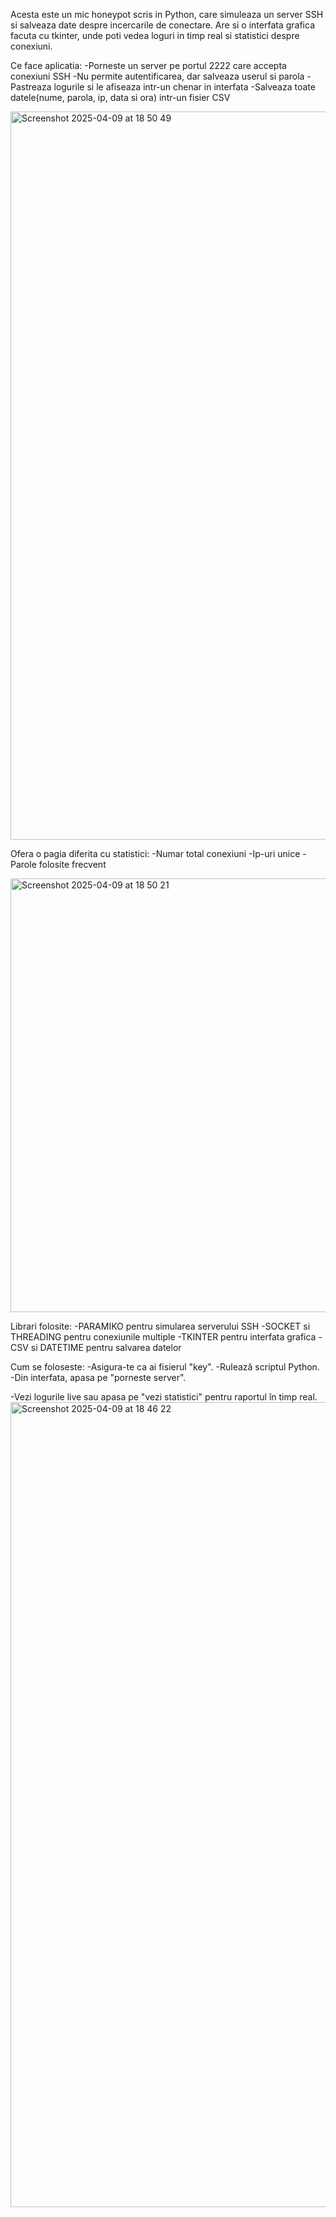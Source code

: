 Acesta este un mic honeypot scris in Python, care simuleaza un server SSH si salveaza date despre incercarile de conectare.
Are si o interfata grafica facuta cu tkinter, unde poti vedea loguri in timp real si statistici despre conexiuni.

Ce face aplicatia:
-Porneste un server pe portul 2222 care accepta conexiuni SSH
-Nu permite autentificarea, dar salveaza userul si parola
-Pastreaza logurile si le afiseaza intr-un chenar in interfata
-Salveaza toate datele(nume, parola, ip, data si ora) intr-un fisier CSV

<img width="1165" alt="Screenshot 2025-04-09 at 18 50 49" src="https://github.com/user-attachments/assets/4664363f-9cbe-45c5-a5da-f574e2fb484c" />

Ofera o pagia diferita cu statistici:
-Numar total conexiuni
-Ip-uri unice
-Parole folosite frecvent

<img width="694" alt="Screenshot 2025-04-09 at 18 50 21" src="https://github.com/user-attachments/assets/fe497bd8-155b-4e8d-a127-95febb1cfd60" />

Librari folosite:
-PARAMIKO pentru simularea serverului SSH
-SOCKET si THREADING pentru conexiunile multiple
-TKINTER pentru interfata grafica
-CSV si DATETIME pentru salvarea datelor

Cum se foloseste:
-Asigura-te ca ai fisierul "key".
-Rulează scriptul Python.
-Din interfata, apasa pe "porneste server".

-Vezi logurile live sau apasa pe "vezi statistici" pentru raportul în timp real.
<img width="1288" alt="Screenshot 2025-04-09 at 18 46 22" src="https://github.com/user-attachments/assets/8a8f2af7-6adf-4af7-9327-bc8002f7fde7" />


